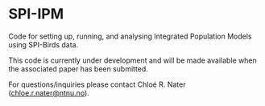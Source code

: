 # SPI-IPM
Code for setting up, running, and analysing Integrated Population Models using SPI-Birds data.

This code is currently under development and will be made available when the associated paper has been submitted. 

For questions/inquiries please contact Chloé R. Nater (chloe.r.nater@ntnu.no).
